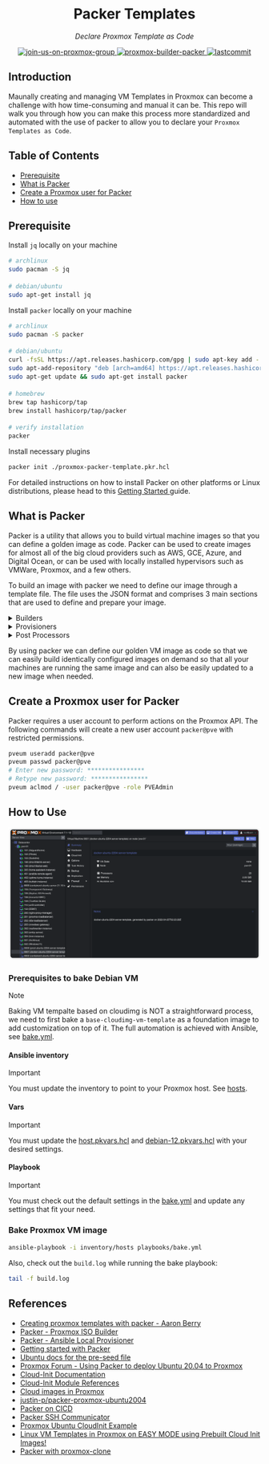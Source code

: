 <h1 align="center">Packer Templates</h1>
<p align="center">
    <em>Declare Proxmox Template as Code</em>
</p>
<p align="center">
    <a href="https://t.me/pve_zh">
        <img src="https://img.shields.io/badge/join-us%20on%20proxmox%20group-gray.svg?longCache=true&logo=proxmox&colorB=orange" alt="join-us-on-proxmox-group"/>
    </a>
    <a href="https://www.packer.io/plugins/builders/proxmox/">
        <img src="https://img.shields.io/badge/provider-proxmox%20builder-gray.svg?longCache=true&logo=packer&colorB=blueviolet" alt="proxmox-builder-packer"/>
    </a>
    <a href="https://github.com/TechProber/cloud-estate">
        <img src="https://img.shields.io/github/last-commit/TechProber/cloud-estate" alt="lastcommit"/>
    </a>
</p>

## Introduction

Maunally creating and managing VM Templates in Proxmox can become a challenge with how time-consuming and manual it can be. This repo will walk you through how you can make this process more standardized and automated with the use of packer to allow you to declare your `Proxmox Templates as Code`.

## Table of Contents

- [Prerequisite](#prerequisite)
- [What is Packer](#what-is-packer)
- [Create a Proxmox user for Packer](#create-proxmox-user-for-packer)
- [How to use](#how-to-use)

## Prerequisite

Install `jq` locally on your machine

```bash
# archlinux
sudo pacman -S jq

# debian/ubuntu
sudo apt-get install jq
```

Install `packer` locally on your machine

```bash
# archlinux
sudo pacman -S packer

# debian/ubuntu
curl -fsSL https://apt.releases.hashicorp.com/gpg | sudo apt-key add -
sudo apt-add-repository "deb [arch=amd64] https://apt.releases.hashicorp.com $(lsb_release -cs) main"
sudo apt-get update && sudo apt-get install packer

# homebrew
brew tap hashicorp/tap
brew install hashicorp/tap/packer

# verify installation
packer
```

Install necessary plugins

```bash
packer init ./proxmox-packer-template.pkr.hcl
```

For detailed instructions on how to install Packer on other platforms or Linux distributions, please head to this [ Getting Started ](https://learn.hashicorp.com/tutorials/packer/get-started-install-cli) guide.

## What is Packer

Packer is a utility that allows you to build virtual machine images so that you can define a golden image as code. Packer can be used to create images for almost all of the big cloud providers such as AWS, GCE, Azure, and Digital Ocean, or can be used with locally installed hypervisors such as VMWare, Proxmox, and a few others.

To build an image with packer we need to define our image through a template file. The file uses the JSON format and comprises 3 main sections that are used to define and prepare your image.

<details><summary>Builders</summary>

</br>

> Builders: Components of Packer that are able to create a machine image for a single platform. A builder is invoked as part of a build in order to create the actual resulting images.

</details>

<details><summary>Provisioners</summary>

</br>

> Provisioners: Install and configure software within a running machine prior to that machine being turned into a static image. Example provisioners include shell scripts, Chef, Puppet, etc.

</details>

<details><summary>Post Processors</summary>

</br>

> Provisioners: Install and configure software within a running machine prior to that machine being turned into a static image. Example provisioners include shell scripts, Chef, Puppet, etc.

</details>

By using packer we can define our golden VM image as code so that we can easily build identically configured images on demand so that all your machines are running the same image and can also be easily updated to a new image when needed.

## Create a Proxmox user for Packer

Packer requires a user account to perform actions on the Proxmox API. The following commands will create a new user account `packer@pve` with restricted permissions.

```bash
pveum useradd packer@pve
pveum passwd packer@pve
# Enter new password: ****************
# Retype new password: ****************
pveum aclmod / -user packer@pve -role PVEAdmin
```

## How to Use

![](https://github.com/TechProber/cloud-estate/blob/master/packer-templates/assets/screenshot.png?raw=true)

### Prerequisites to bake Debian VM

> [!NOTE]
> Baking VM tempalte based on cloudimg is NOT a straightforward process, we need to first bake a `base-cloudimg-vm-template` as a foundation image to add customization on top of it. The full automation is achieved with Ansible, see [bake.yml](./playbooks/bake.yml).

#### Ansible inventory

> [!IMPORTANT]
> You must update the inventory to point to your Proxmox host. See [hosts](./inventory/hosts).

#### Vars

> [!IMPORTANT]
> You must update the [host.pkvars.hcl](./vars/host.pkvars.hcl) and [debian-12.pkvars.hcl](./vars/debian-12.pkvars.hcl) with your desired settings.

#### Playbook

> [!IMPORTANT]
> You must check out the default settings in the [bake.yml](./playbooks/bake.yml) and update any settings that fit your need.

### Bake Proxmox VM image

```bash
ansible-playbook -i inventory/hosts playbooks/bake.yml
```

Also, check out the `build.log` while running the bake playbook:

```bash
tail -f build.log
```

## References

- [Creating proxmox templates with packer - Aaron Berry](https://dev.to/aaronktberry/creating-proxmox-templates-with-packer-1b35)
- [Packer - Proxmox ISO Builder](https://developer.hashicorp.com/packer/integrations/hashicorp/proxmox/latest/components/builder/iso)
- [Packer - Ansible Local Provisioner](https://www.packer.io/plugins/provisioners/ansible/ansible-local)
- [Getting started with Packer](https://packer.io/intro/getting-started/install.html)
- [Ubuntu docs for the pre-seed file](https://help.ubuntu.com/16.04/installation-guide/i386/apbs04.html)
- [Proxmox Forum - Using Packer to deploy Ubuntu 20.04 to Proxmox](https://forum.proxmox.com/threads/using-packer-to-deploy-ubuntu-20-04-to-proxmox.104275/)
- [Cloud-Init Documentation](https://cloudinit.readthedocs.io/en/0.7.7/index.html)
- [Cloud-Init Module References](https://cloudinit.readthedocs.io/en/latest/reference/modules.html)
- [Cloud images in Proxmox](https://gist.github.com/chriswayg/b6421dcc69cb3b7e41f2998f1150e1df)
- [justin-p/packer-proxmox-ubuntu2004](https://github.com/justin-p/packer-proxmox-ubuntu2004/blob/main/playbooks/tasks/enable_cloud-init.yml)
- [Packer on CICD](https://www.packer.io/guides/packer-on-cicd/pipelineing-builds)
- [Packer SSH Communicator](https://developer.hashicorp.com/packer/docs/communicators/ssh)
- [Proxmox Ubuntu CloudInit Example](https://github.com/UntouchedWagons/Ubuntu-CloudInit-Docs)
- [Linux VM Templates in Proxmox on EASY MODE using Prebuilt Cloud Init Images!](https://www.apalrd.net/posts/2023/pve_cloud/)
- [Packer with proxmox-clone](https://aaronsplace.co.uk/blog/2021-08-07-packer-proxmox-clone.html)
